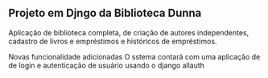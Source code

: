 ## Projeto em Djngo da Biblioteca Dunna
Aplicação de biblioteca completa, de criação de autores independentes, cadastro de livros e empréstimos e históricos de empréstimos.

Novas funcionalidade adicionadas
O sstema contará com uma aplicação de de login e autenticação de usuário usando o django allauth
